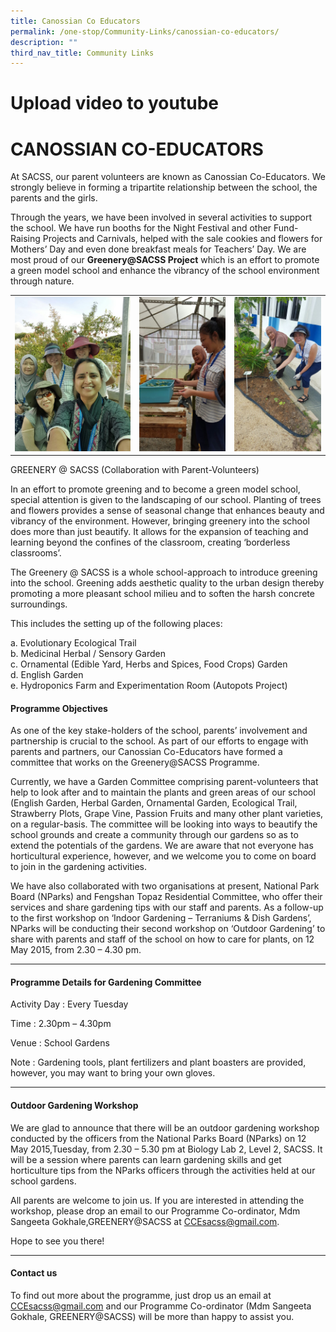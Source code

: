 ```yaml
---
title: Canossian Co Educators
permalink: /one-stop/Community-Links/canossian-co-educators/
description: ""
third_nav_title: Community Links
---
```

# Upload video to youtube
# CANOSSIAN CO-EDUCATORS

At SACSS, our parent volunteers are known as Canossian Co-Educators. We strongly believe in forming a tripartite relationship between the school, the parents and the girls. 

Through the years, we have been involved in several activities to support the school. We have run booths for the Night Festival and other Fund-Raising Projects and Carnivals, helped with the sale cookies and flowers for Mothers’ Day and even done breakfast meals for Teachers’ Day. We are most proud of our **Greenery@SACSS Project** which is an effort to promote a green model school and enhance the vibrancy of the school environment through nature.


|   |   |   |
|---|---|---|
| ![](/images/One%20stop/IMG-20160711-WA0002.jpg)  | ![](/images/One%20stop/IMG-20160711-WA0003.jpg)  | ![](/images/One%20stop/IMG-20160711-WA0005.jpg)  |


GREENERY @ SACSS (Collaboration with Parent-Volunteers)

In an effort to promote greening and to become a green model school, special attention is given to the landscaping of our school. Planting of trees and flowers provides a sense of seasonal change that enhances beauty and vibrancy of the environment. However, bringing greenery into the school does more than just beautify. It allows for the expansion of teaching and learning beyond the confines of the classroom, creating ‘borderless classrooms’.

The Greenery @ SACSS is a whole school-approach to introduce greening into the school. Greening adds aesthetic quality to the urban design thereby promoting a more pleasant school milieu and to soften the harsh concrete surroundings.

This includes the setting up of the following places:

a. Evolutionary Ecological Trail  
b. Medicinal Herbal / Sensory Garden  
c. Ornamental (Edible Yard, Herbs and Spices, Food Crops) Garden  
d. English Garden  
e. Hydroponics Farm and Experimentation Room (Autopots Project)


#### Programme Objectives

As one of the key stake-holders of the school, parents’ involvement and partnership is crucial to the school. As part of our efforts to engage with parents and partners, our Canossian Co-Educators have formed a committee that works on the Greenery@SACSS Programme.

Currently, we have a Garden Committee comprising parent-volunteers that help to look after and to maintain the plants and green areas of our school (English Garden, Herbal Garden, Ornamental Garden, Ecological Trail, Strawberry Plots, Grape Vine, Passion Fruits and many other plant varieties, on a regular-basis. The committee will be looking into ways to beautify the school grounds and create a community through our gardens so as to extend the potentials of the gardens. We are aware that not everyone has horticultural experience, however, and we welcome you to come on board to join in the gardening activities.

We have also collaborated with two organisations at present, National Park Board (NParks) and Fengshan Topaz Residential Committee, who offer their services and share gardening tips with our staff and parents. As a follow-up to the first workshop on ‘Indoor Gardening – Terraniums & Dish Gardens’, NParks will be conducting their second workshop on ‘Outdoor Gardening’ to share with parents and staff of the school on how to care for plants, on 12 May 2015, from 2.30 – 4.30 pm.

* * *

#### Programme Details for Gardening Committee

Activity Day : Every Tuesday

Time : 2.30pm – 4.30pm

Venue : School Gardens

Note : Gardening tools, plant fertilizers and plant boasters are provided, however, you may want to bring your own gloves.

* * *

#### Outdoor Gardening Workshop

We are glad to announce that there will be an outdoor gardening workshop conducted by the officers from the National Parks Board (NParks) on 12 May 2015,Tuesday, from 2.30 – 5.30 pm at Biology Lab 2, Level 2, SACSS. It will be a session where parents can learn gardening skills and get horticulture tips from the NParks officers through the activities held at our school gardens.

All parents are welcome to join us. If you are interested in attending the workshop, please drop an email to our Programme Co-ordinator, Mdm Sangeeta Gokhale,GREENERY@SACSS at CCEsacss@gmail.com.

Hope to see you there!

* * *

#### Contact us

To find out more about the programme, just drop us an email at CCEsacss@gmail.com and our Programme Co-ordinator (Mdm Sangeeta Gokhale, GREENERY@SACSS) will be more than happy to assist you.